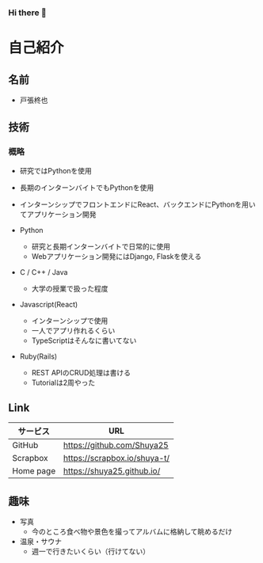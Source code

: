 ### Hi there 👋

<!--
**Shuya25/Shuya25** is a ✨ _special_ ✨ repository because its `README.md` (this file) appears on your GitHub profile.

Here are some ideas to get you started:

- 🔭 I’m currently working on ...
- 🌱 I’m currently learning ...
- 👯 I’m looking to collaborate on ...
- 🤔 I’m looking for help with ...
- 💬 Ask me about ...
- 📫 How to reach me: ...
- 😄 Pronouns: ...
- ⚡ Fun fact: ...
-->

# 自己紹介
## 名前
- 戸張柊也
         
## 技術
### 概略
- 研究ではPythonを使用
- 長期のインターンバイトでもPythonを使用
- インターンシップでフロントエンドにReact、バックエンドにPythonを用いてアプリケーション開発

- Python
  - 研究と長期インターンバイトで日常的に使用
  - Webアプリケーション開発にはDjango, Flaskを使える
  
- C / C++ / Java
    - 大学の授業で扱った程度

- Javascript(React)
    - インターンシップで使用
    - 一人でアプリ作れるくらい
    - TypeScriptはそんなに書いてない

- Ruby(Rails)
    - REST APIのCRUD処理は書ける
    - Tutorialは2周やった
 

## Link
| サービス | URL | 
| -------- | -------- | 
| GitHub     | https://github.com/Shuya25     | 
| Scrapbox   | https://scrapbox.io/shuya-t/   |
| Home page  | https://shuya25.github.io/     |

## 趣味
- 写真
  - 今のところ食べ物や景色を撮ってアルバムに格納して眺めるだけ
- 温泉・サウナ
  - 週一で行きたいくらい（行けてない）

  


